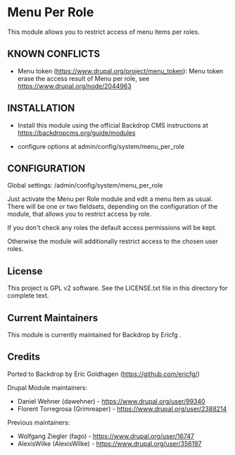 Menu Per Role
========
This module allows you to restrict access of menu items per roles.

KNOWN CONFLICTS
---------------

 * Menu token (https://www.drupal.org/project/menu_token): Menu token erase the access result of Menu per role, see https://www.drupal.org/node/2044963


INSTALLATION
------------

- Install this module using the official Backdrop CMS instructions at
  https://backdropcms.org/guide/modules

- configure options at  admin/config/system/menu_per_role


CONFIGURATION
-------------

Global settings: /admin/config/system/menu_per_role

Just activate the Menu per Role module and edit a menu item as usual. There will be one or two fieldsets, depending on the configuration of the module, that allows you to restrict access by role.

If you don't check any roles the default access permissions will be kept.

Otherwise the module will additionally restrict access to the chosen user roles.


License
-------

This project is GPL v2 software. See the LICENSE.txt file in this directory for complete text.

Current Maintainers
-------------------

This module is currently maintained for Backdrop by Ericfg .

Credits
-------

Ported to Backdrop by Eric Goldhagen (https://github.com/ericfg/)

Drupal Module maintainers:
 * Daniel Wehner (dawehner) - https://www.drupal.org/user/99340
 * Florent Torregrosa (Grimreaper) - https://www.drupal.org/user/2388214

Previous maintainers:
 * Wolfgang Ziegler (fago) - https://www.drupal.org/user/16747
 * AlexisWilke (AlexisWilke) - https://www.drupal.org/user/356197
